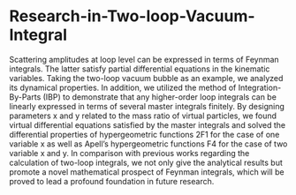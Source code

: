 # Research-in-Two-loop-Vacuum-Integral
Scattering amplitudes at loop level can be expressed in terms of Feynman integrals. The latter
satisfy partial differential equations in the kinematic variables. Taking the two-loop vacuum bubble
as an example, we analyzed its dynamical properties. In addition, we utilized the method of
Integration-By-Parts (IBP) to demonstrate that any higher-order loop integrals can be linearly
expressed in terms of several master integrals finitely. By designing parameters x and y related to
the mass ratio of virtual particles, we found virtual differential equations satisfied by the master
integrals and solved the differential properties of hypergeometric functions 2F1 for the case of one
variable x as well as Apell’s hypergeometric functions F4 for the case of two variable x and y. In
comparison with previous works regarding the calculation of two-loop integrals, we not only give
the analytical results but promote a novel mathematical prospect of Feynman integrals, which will
be proved to lead a profound foundation in future research.
